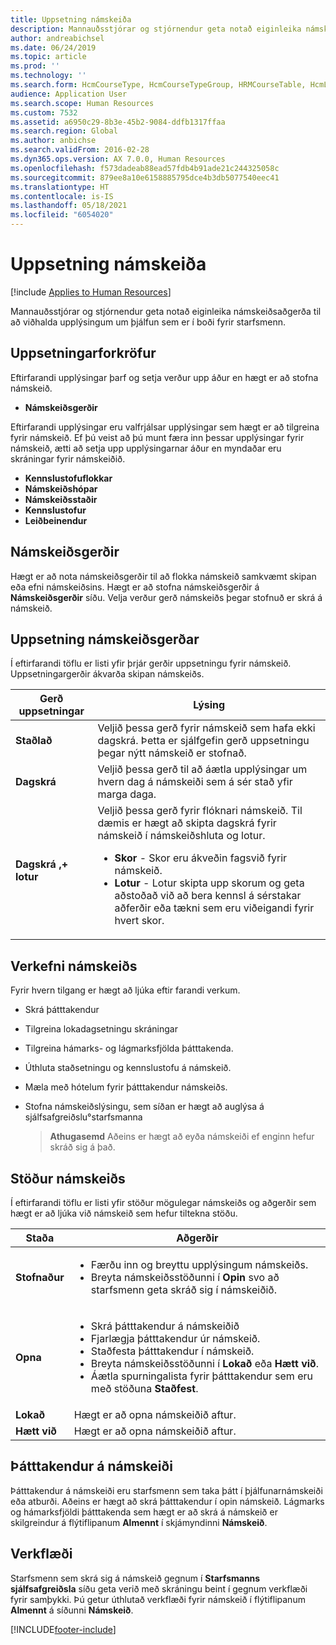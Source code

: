 ```yaml
---
title: Uppsetning námskeiða
description: Mannauðsstjórar og stjórnendur geta notað eiginleika námskeiðsaðgerða til að viðhalda upplýsingum um þjálfun sem er í boði fyrir starfsmenn.
author: andreabichsel
ms.date: 06/24/2019
ms.topic: article
ms.prod: ''
ms.technology: ''
ms.search.form: HcmCourseType, HcmCourseTypeGroup, HRMCourseTable, HcmLearningWorkspace
audience: Application User
ms.search.scope: Human Resources
ms.custom: 7532
ms.assetid: a6950c29-8b3e-45b2-9084-ddfb1317ffaa
ms.search.region: Global
ms.author: anbichse
ms.search.validFrom: 2016-02-28
ms.dyn365.ops.version: AX 7.0.0, Human Resources
ms.openlocfilehash: f573dadeab88ead57fdb4b91ade21c244325058c
ms.sourcegitcommit: 879ee8a10e6158885795dce4b3db5077540eec41
ms.translationtype: HT
ms.contentlocale: is-IS
ms.lasthandoff: 05/18/2021
ms.locfileid: "6054020"
---
```

# <a name="set-up-training-courses"></a>Uppsetning námskeiða

[!include [Applies to Human Resources](../includes/applies-to-hr.md)]

Mannauðsstjórar og stjórnendur geta notað eiginleika námskeiðsaðgerða til að viðhalda upplýsingum um þjálfun sem er í boði fyrir starfsmenn.

 <a name="set-up-prerequisites"></a>Uppsetningarforkröfur
---------------------

Eftirfarandi upplýsingar þarf og setja verður upp áður en hægt er að stofna námskeið.
-   **Námskeiðsgerðir**

Eftirfarandi upplýsingar eru valfrjálsar upplýsingar sem hægt er að tilgreina fyrir námskeið. Ef þú veist að þú munt færa inn þessar upplýsingar fyrir námskeið, ætti að setja upp upplýsingarnar áður en myndaðar eru skráningar fyrir námskeiðið.
-   **Kennslustofuflokkar**
-   **Námskeiðshópar**
-   **Námskeiðsstaðir**
-   **Kennslustofur**
-   **Leiðbeinendur**

## <a name="course-types"></a>Námskeiðsgerðir
Hægt er að nota námskeiðsgerðir til að flokka námskeið samkvæmt skipan eða efni námskeiðsins. Hægt er að stofna námskeiðsgerðir á **Námskeiðsgerðir** síðu. Velja verður gerð námskeiðs þegar stofnuð er skrá á námskeið.

## <a name="course-setup-type"></a>Uppsetning námskeiðsgerðar
Í eftirfarandi töflu er listi yfir þrjár gerðir uppsetningu fyrir námskeið. Uppsetningargerðir ákvarða skipan námskeiðs.

<table>
<thead>
<tr class="header">
<th>Gerð uppsetningar</th>
<th>Lýsing</th>
</tr>
</thead>
<tbody>
<tr class="odd">
<td><strong>Staðlað</strong></td>
<td>Veljið þessa gerð fyrir námskeið sem hafa ekki dagskrá. Þetta er sjálfgefin gerð uppsetningu þegar nýtt námskeið er stofnað.</td>
</tr>
<tr class="even">
<td><strong>Dagskrá</strong></td>
<td>Veljið þessa gerð til að áætla upplýsingar um hvern dag á námskeiði sem á sér stað yfir marga daga.</td>
</tr>
<tr class="odd">
<td><strong>Dagskrá ‚+ lotur</strong></td>
<td>Veljið þessa gerð fyrir flóknari námskeið. Til dæmis er hægt að skipta dagskrá fyrir námskeið í námskeiðshluta og lotur.
<ul>
<li><strong>Skor</strong> - Skor eru ákveðin fagsvið fyrir námskeið.</li>
<li><strong>Lotur</strong> - Lotur skipta upp skorum og geta aðstoðað við að bera kennsl á sérstakar aðferðir eða tækni sem eru viðeigandi fyrir hvert skor.</li>
</ul></td>
</tr>
</tbody>
</table>

## <a name="course-tasks"></a>Verkefni námskeiðs
Fyrir hvern tilgang er hægt að ljúka eftir farandi verkum.
- Skrá þátttakendur
- Tilgreina lokadagsetningu skráningar
- Tilgreina hámarks- og lágmarksfjölda þátttakenda.
- Úthluta staðsetningu og kennslustofu á námskeið.
- Mæla með hótelum fyrir þátttakendur námskeiðs.
- Stofna námskeiðslýsingu, sem síðan er hægt að auglýsa á sjálfsafgreiðslu°starfsmanna

  >**Athugasemd** Aðeins er hægt að eyða námskeiði ef enginn hefur skráð sig á það. 

## <a name="course-statuses"></a>Stöður námskeiðs
Í eftirfarandi töflu er listi yfir stöður mögulegar námskeiðs og aðgerðir sem hægt er að ljúka við námskeið sem hefur tiltekna stöðu.

<table>
<thead>
<tr class="header">
<th>Staða</th>
<th>Aðgerðir</th>
</tr>
</thead>
<tbody>
<tr class="odd">
<td><strong>Stofnaður</strong></td>
<td><ul>
<li>Færðu inn og breyttu upplýsingum námskeiðs.</li>
<li>Breyta námskeiðsstöðunni í <strong>Opin</strong> svo að starfsmenn geta skráð sig í námskeiðið.</li>
</ul></td>
</tr>
<tr class="even">
<td><strong>Opna</strong></td>
<td><ul>
<li>Skrá þátttakendur á námskeiðið</li>
<li>Fjarlægja þátttakendur úr námskeið.</li>
<li>Staðfesta þátttakendur í námskeið.</li>
<li>Breyta námskeiðsstöðunni í <strong>Lokað</strong> eða <strong>Hætt við</strong>.</li>
<li>Áætla spurningalista fyrir þátttakendur sem eru með stöðuna <strong>Staðfest</strong>.</li>
</ul></td>
</tr>
<tr class="odd">
<td><strong>Lokað</strong></td>
<td>Hægt er að opna námskeiðið aftur.</td>
</tr>
<tr class="even">
<td><strong>Hætt við</strong></td>
<td>Hægt er að opna námskeiðið aftur.</td>
</tr>
</tbody>
</table>

## <a name="course-participants"></a>Þátttakendur á námskeiði
Þátttakendur á námskeiði eru starfsmenn sem taka þátt í þjálfunarnámskeiði eða atburði. Aðeins er hægt að skrá þátttakendur í opin námskeið. Lágmarks og hámarksfjöldi þátttakenda sem hægt er að skrá á námskeið er skilgreindur á flýtiflipanum **Almennt** í skjámyndinni **Námskeið**.

<a name="workflow"></a>Verkflæði
--------

Starfsmenn sem skrá sig á námskeið gegnum í **Starfsmanns sjálfsafgreiðsla** síðu geta verið með skráningu beint í gegnum verkflæði fyrir samþykki. Þú getur úthlutað verkflæði fyrir námskeið í flýtiflipanum **Almennt** á síðunni **Námskeið**.







[!INCLUDE[footer-include](../includes/footer-banner.md)]
